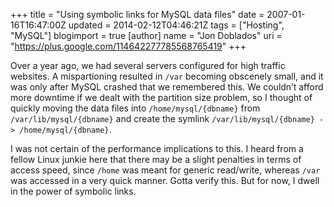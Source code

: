 +++
title = "Using symbolic links for MySQL data files"
date = 2007-01-16T16:47:00Z
updated = 2014-02-12T04:46:21Z
tags = ["Hosting", "MySQL"]
blogimport = true 
[author]
	name = "Jon Doblados"
	uri = "https://plus.google.com/114642277785568765419"
+++

Over a year ago, we had several servers configured for high traffic websites. A mispartioning resulted in `/var` becoming obscenely small, and it was only after MySQL crashed that we remembered this. We couldn’t afford more downtime if we dealt with the partition size problem, so I thought of quickly moving the data files into `/home/mysql/{dbname}` from `/var/lib/mysql/{dbname}` and create the symlink `/var/lib/mysql/{dbname} -> /home/mysql/{dbname}`.

I was not certain of the performance implications to this. I heard from a fellow Linux junkie here that there may be a slight penalties in terms of access speed, since `/home` was meant for generic read/write, whereas `/var` was accessed in a very quick manner. Gotta verify this. But for now, I dwell in the power of symbolic links.
